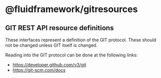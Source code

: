 # @fluidframework/gitresources

## GIT REST API resource definitions

These interfaces represent a definition of the GIT protocol. These should not be changed unless GIT itself is changed.

Reading into the GIT protocol can be done at the following links:
- https://developer.github.com/v3/git
- https://git-scm.com/docs
